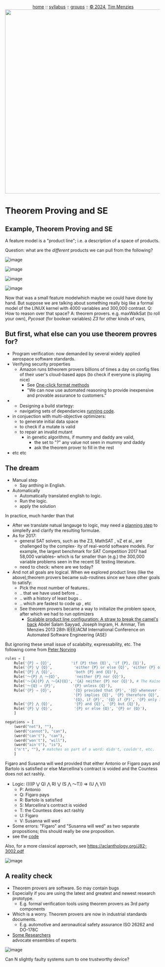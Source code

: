 <a name=top><br>
  <p align=center>&nbsp;<a href="/README.md#top">home</a> ::
  <a href="/docs/syllabus.md#top">syllabus</a> ::
  <a href="https://docs.google.com/spreadsheets/d/16yxmklx4zvmfAHE7QocOQZZ4v4UxD5ktJHWMJEjBcMI/edit#gid=0">groups</a> ::
  <a href="/LICENSE.md#top">&copy;&nbsp;2024</a>, <a href="http:/timm.fyi">Tim Menzies</a><br>
  <a href="/README.md#top"><img width=600  
     src="/etc/img/ase24.png"></a></p>

# Theorem Proving and SE

## Example, Theorem Proving and SE
A feature model is a "product line"; i.e. a description of a space 
of products.

Question: what are the _different_ products we can pull from the following?


![image](https://github.com/txt/aa24/assets/29195/b1291348-7198-49d6-9d1b-ad6b10ff7fa3)

![image](https://github.com/txt/aa24/assets/29195/6d3a6b6a-e378-4408-884f-1773e5a96498)

![image](https://github.com/txt/aa24/assets/29195/c336f774-7593-4855-800d-f5d6bd3c02c7)

![image](https://github.com/txt/aa24/assets/29195/7bbe9a45-b10e-4b9e-886c-7d2c7bb56d3e)



Now that was a small feature modelwhich maybe we could have done by hand. But suppose we are talking about something
really big like a formal model of the LINUX kernel with 4000 variables
and 300,000 contrast. Q: How to reason over that space? A:  theorem provers.
e.g. maxWalkSat (to roll your own), _Pycosat_ (for boolean variables) _Z3_ for other kinds of vars,

## But first, what else can you use theorem provres for?


- Program verification: now demanded by several widely applied aerospace software standards.
- Verifying security properties
  - Amazon runs btheorem provers billions of times a day on config files of their user's cloud-based apps (to check if everyone is playing nice)
    -  See [One-click format methods](https://www.amazon.science/publications/one-click-formal-methods)
    - "We can now use automated reasoning to provide 
       inexpensive and provable assurance to customers.”
- - Designing a build startegy:
  - navigating sets of dependancies
    [running code](https://github.com/ContinuumIO/pycosat/blob/master/examples/opium.py).
- in conjuection with multi-objective optimizers:
  - to generate initial data space
  - to check if a mutate is valid
  - to repair an invalid mutant
    - in genetic algorithms, if mummy and daddy are valid,
      - the set to "?" any value not seen in mummy and daddy
      - ask the theorem prover to fill in the rest
- etc etc


## The dream

- Manual step
  - Say anthing in English.
- Automatically
  - Automatically translated english to logic.
  - Run the logic.
  - apply the solution

In practice, much harder than that

- After we translate natual langauge to logic, may need a [planning step](https://aclanthology.org/J82-3002.pdf) to simpleify and clarify the resulting formulae.
- As for 2017:
  - general SAT solvers, such as the Z3, MathSAT  , vZ  et al.,  are challenged by the complex- ity of real-world software models. For example, the largest benchmark  for SAT Competition 2017   had 58,000 variables– which is far smaller than (e.g.) the 300,000  variable problems seen in the recent SE testing literature.
  - need to check: where are we today?
- And not all goals are logical. When we explored product lines (like the above),theorem provers became sub-routines since we have other goals
  to satisfy:
  - Pick the most number of features..
  - .. that we have used before ..
  - .. with a history of least bugs ..
  - .. which are fastest to code up , etc
  - See theorem provers became a way to initialize the problem space, after which we had to run optimizers
    -  [Scalable product line configuration: A straw to break the camel's back](https://www.semanticscholar.org/paper/Scalable-product-line-configuration%3A-A-straw-to-the-Sayyad-Ingram/3384176ef4196797603ae2ca68ff353bb4233668)
  Abdel Salam Sayyad, Joseph Ingram, H. Ammar, Tim Menzies
  2013 28th IEEE/ACM International Conference on Automated Software Engineering (ASE)

But ignoring these small issue of scalabilty, expressability, etc. The following come from
[Peter Norving](https://github.com/norvig/pytudes/blob/main/ipynb/PropositionalLogic.ipynb)
 


```python
rules = [
    Rule('{P} ⇒ {Q}',         'if {P} then {Q}', 'if {P}, {Q}'),
    Rule('{P} ⋁ {Q}',          'either {P} or else {Q}', 'either {P} or {Q}'),
    Rule('{P} ⋀ {Q}',          'both {P} and {Q}'),
    Rule('～{P} ⋀ ～{Q}',       'neither {P} nor {Q}'),
    Rule('～{A}{P} ⋀ ～{A}{Q}', '{A} neither {P} nor {Q}'), # The Kaiser neither ...
    Rule('～{Q} ⇒ {P}',        '{P} unless {Q}'),
    Rule('{P} ⇒ {Q}',          '{Q} provided that {P}', '{Q} whenever {P}', 
                               '{P} implies {Q}', '{P} therefore {Q}', 
                               '{Q}, if {P}', '{Q} if {P}', '{P} only if {Q}'),
    Rule('{P} ⋀ {Q}',          '{P} and {Q}', '{P} but {Q}'),
    Rule('{P} ⋁ {Q}',          '{P} or else {Q}', '{P} or {Q}'),
    ]

negations = [
    (word("not"), ""),
    (word("cannot"), "can"),
    (word("can't"), "can"),
    (word("won't"), "will"),
    (word("ain't"), "is"),
    ("n't", ""), # matches as part of a word: didn't, couldn't, etc.
    ]
```

Figaro and Susanna will wed provided that either Antonio or Figaro pays
and Bartolo is satisfied or else Marcellina's contract is voided and the
Countess does not act rashly. 

- Logic: ((((P ⋁ Q) ⋀ R) ⋁ (S ⋀ ～T)) ⇒ (U ⋀ V))
  - P: Antonio
  - Q: Figaro pays
  - R: Bartolo is satisfied
  - S: Marcellina's contract is voided
  - T: the Countess does act rashly
  - U: Figaro
  - V: Susanna will wed
- Some errors:   "Figaro" and "Susanna will wed" as two separate propositions; this should really be one proposition.
- see the [code](https://github.com/norvig/pytudes/blob/main/ipynb/PropositionalLogic.ipynb)

Also, for a more classical approach, see https://aclanthology.org/J82-3002.pdf 

![image](https://github.com/txt/aa24/assets/29195/60d71438-dbf5-4cdc-8299-7f4c525901c3)



## A reality check 

- Theorem provers  are software. 
So may contain  bugs
- Especially if you are using the latest and greatest and newest research prototype.
  - E.g. formal verification tools using theorem provers as 3rd party components 
- Which is a worry. Theorem provers  are now in  industrial standards documents.  
  -  E.g. automotive and aeronautical safety assurance ISO 26262 and DO-178C
- [Some Researchers](https://ieeexplore.ieee.org/document/9678881)  
advocate
ensembles of 
experts 


![image](https://github.com/txt/aa24/assets/29195/6596062a-5102-4c01-aedf-43b2e1e6549b)

 Can N slightly 
faulty systems 
sum  to one 
trustworthy 
device?
